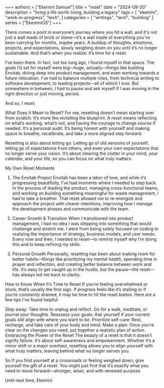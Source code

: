 +++
authors = ["Ekemini Samuel"]
title = "reset"
date = "2024-09-20"
description = "living a life worth living, building a legacy"
tags = [
    "ekemini",
    "work-in-progress",
    "tech",
]
categories = [
    "writings",
    "tech",
    "building"
]
series = ["EkeminiOS"]
+++

There comes a point in everyone’s journey where you hit a wall, and it's not just a wall made of brick or stone—it’s a wall made of everything you’ve been carrying for months, maybe years. A buildup of thoughts, emotions, projects, and expectations, slowly weighing down on you until it’s no longer sustainable. And that’s when you realize: it’s time for a reset.

I’ve been there. In fact, not too long ago, I found myself in that space. The goals I’d set for myself were big—huge, actually—things like building Envitab, diving deep into product management, and even working towards a future relocation. I’ve had to balance multiple roles, from technical writing to software development, to leading projects—all of which I love. But somewhere in between, I had to pause and ask myself if I was moving in the right direction or just moving, period.

And so, I reset.

What Does It Mean to Reset?
For me, resetting doesn’t mean starting over from scratch. It’s more like revisiting the blueprint. A reset means reflecting on what’s working, what’s not, and having the courage to change course if needed. It’s a personal audit. It’s being honest with yourself and making space to breathe, recalibrate, and take a more aligned step forward.

Resetting is also about letting go. Letting go of old versions of yourself, letting go of expectations from others, and even your own expectations that no longer serve your vision. It’s about clearing the clutter in your mind, your calendar, and your life, so you can focus on what truly matters.

My Own Reset Moments
1. The Envitab Project
Envitab has been a labor of love, and while it’s progressing beautifully, I’ve had moments where I needed to step back. In the process of leading the product, managing cross-functional teams, and working on building something meaningful for waste management, I had to take a breather. That reset allowed me to re-energize and approach the project with clearer intentions, improving how I manage the development phases and communicate with the team.

2. Career Growth & Transition
When I transitioned into product management, I had no idea I was stepping into something that would challenge and stretch me. I went from being solely focused on coding to realizing the importance of strategy, business models, and user needs. Every now and then, I needed to reset—to remind myself why I’m doing this and to keep refining my skills.

3. Personal Growth
Personally, resetting has been about making room for better habits—things like prioritizing my mental health, spending time in prayer and reflection, and creating better balance between work and life. It’s easy to get caught up in the hustle, but the pause—the reset—has always led me back to clarity.

How to Know When It’s Time to Reset
If you’re feeling overwhelmed or stuck, that’s usually the first sign. If progress feels like it’s stalling or if you’re constantly drained, it may be time to hit the reset button.
Here are a few tips I’ve found helpful:

Step away: Take time to unplug and reflect. Go for a walk, meditate, or journal your thoughts.
Reassess your goals: Ask yourself if your current goals still align with where you want to be.
Prioritize self-care: Rest, recharge, and take care of your body and mind.
Make a plan: Once you’re clear on the changes you need, put together a realistic plan of action.
Embracing the Power of the Reset
The beauty of a reset is that it doesn’t signify failure. It’s about self-awareness and empowerment. Whether it’s a minor shift or a major overhaul, resetting allows you to align yourself with what truly matters, leaving behind what no longer serves you.

So if you find yourself at a crossroads or feeling weighed down, give yourself the gift of a reset. You might just find that it’s exactly what you need to move forward—stronger, wiser, and with renewed purpose.

Until next time,
Ekemini